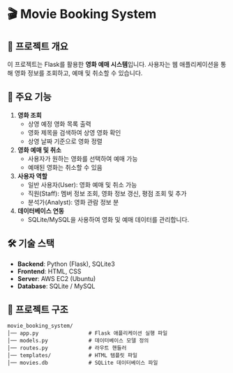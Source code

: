 # 🎬 Movie Booking System

## 📌 프로젝트 개요
이 프로젝트는 Flask를 활용한 **영화 예매 시스템**입니다. 사용자는 웹 애플리케이션을 통해 영화 정보를 조회하고, 예매 및 취소할 수 있습니다.

## 🚀 주요 기능
1. **영화 조회**
   - 상영 예정 영화 목록 출력
   - 영화 제목을 검색하여 상영 영화 확인
   - 상영 날짜 기준으로 영화 정렬
2. **영화 예매 및 취소**
   - 사용자가 원하는 영화를 선택하여 예매 가능
   - 예매된 영화는 취소할 수 있음
3. **사용자 역할**
   - 일반 사용자(User): 영화 예매 및 취소 가능
   - 직원(Staff): 멤버 정보 조회, 영화 정보 갱신, 평점 조회 및 추가
   - 분석가(Analyst): 영화 관람 정보 분
4. **데이터베이스 연동**
   - SQLite/MySQL을 사용하여 영화 및 예매 데이터를 관리합니다.

## 🛠 기술 스택
- **Backend**: Python (Flask), SQLite3
- **Frontend**: HTML, CSS
- **Server**: AWS EC2 (Ubuntu)
-  **Database**: SQLite / MySQL

## 📂 프로젝트 구조
```
movie_booking_system/
│── app.py                # Flask 애플리케이션 실행 파일
│── models.py             # 데이터베이스 모델 정의
│── routes.py             # 라우트 핸들러
│── templates/            # HTML 템플릿 파일
│── movies.db             # SQLite 데이터베이스 파일
```


